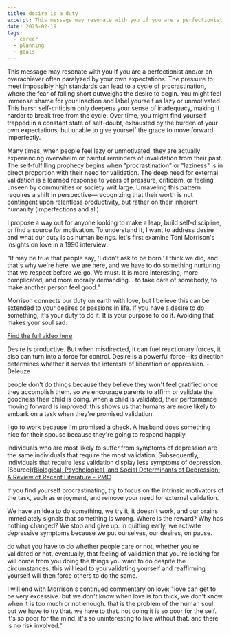 ```yaml
---
title: desire is a duty
excerpt: This message may resonate with you if you are a perfectionist and/or an overachiever often paralyzed by your own expectations. The pressure to meet impossibly high standards can lead to a cycle of procrastination, where the fear of falling short outweighs the desire to begin. You might feel immense shame for your inaction and label yourself as lazy or unmotivated. This harsh self-criticism only deepens your sense of inadequacy, making it harder to break free from the cycle...
date: 2025-02-19
tags:
  - career
  - planning
  - goals
---
```

This message may resonate with you if you are a perfectionist and/or an overachiever often paralyzed by your own expectations. The pressure to meet impossibly high standards can lead to a cycle of procrastination, where the fear of falling short outweighs the desire to begin. You might feel immense shame for your inaction and label yourself as lazy or unmotivated. This harsh self-criticism only deepens your sense of inadequacy, making it harder to break free from the cycle. Over time, you might find yourself trapped in a constant state of self-doubt, exhausted by the burden of your own expectations, but unable to give yourself the grace to move forward imperfectly.

Many times, when people feel lazy or unmotivated, they are actually experiencing overwhelm or painful reminders of invalidation from their past. The self-fulfilling prophecy begins when "procrastination" or "laziness" is in direct proportion with their need for validation. The deep need for external validation is a learned response to years of pressure, criticism, or feeling unseen by communities or society writ large. Unraveling this pattern requires a shift in perspective—recognizing that their worth is not contingent upon relentless productivity, but rather on their inherent humanity (imperfections and all).

I propose a way out for anyone looking to make a leap, build self-discipline, or find a source for motivation. To understand it, I want to address desire and what our duty is as human beings. let's first examine Toni Morrison's insights on love in a 1990 interview:

"It may be true that people say, 'I didn't ask to be born.' I think we did, and that's why we're here. we are here, and we have to do something nurturing that we respect before we go. We must. It is more interesting, more complicated, and more morally demanding... to take care of somebody, to make another person feel good." 

Morrison connects our duty on earth with love, but I believe this can be extended to your desires or passions in life. If you have a desire to do something, it's your duty to do it. It is your purpose to do it. Avoiding that makes your soul sad.

[Find the full video here](https://youtu.be/53F0lFMSwpc?si=Yr3BgThwYj4hjP7v&t=339)


Desire is productive. But when misdirected, it can fuel reactionary forces, it also can turn into a force for control. Desire is a powerful force--its direction determines whether it serves the interests of liberation or oppression. - Deleuze

people don't do things because they believe they won't feel gratified once they accomplish them. so we encourage parents to affirm or validate the goodness their child is doing. when a child is validated, their performance moving forward is improved. this shows us that humans are more likely to embark on a task when they're promised validation. 

I go to work because I'm promised a check. A husband does something nice for their spouse because they're going to respond happily. 

Individuals who are most likely to suffer from symptoms of depression are the same individuals that require the most validation. Subsequently, individuals that require less validation display less symptoms of depression.  [Source]([Biological, Psychological, and Social Determinants of Depression: A Review of Recent Literature - PMC](https://pmc.ncbi.nlm.nih.gov/articles/PMC8699555/)

If you find yourself procrastinating, try to focus on the intrinsic motivators of the task, such as enjoyment, and remove your need for external validation.

We have an idea to do something, we try it, it doesn't work, and our brains immediately signals that something is wrong. Where is the reward? Why has nothing changed? We stop and give up. In quitting early, we activate depressive symptoms because we put ourselves, our desires, on pause.

do what you have to do whether people care or not, whether you're validated or not. eventually, that feeling of validation that you're looking for will come from you doing the things you want to do despite the circumstances. this will lead to you validating yourself and reaffirming yourself will then force others to do the same.

I will end with Morrison's continued commentary on love: "love can get to be very excessive. but we don't know when love is too thick, we don't know when it is too much or not enough. that is the problem of the human soul. but we have to try that. we have to that. not doing it is so poor for the self. it's so poor for the mind. it's so uninteresting to live without that. and there is no risk involved."